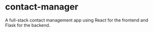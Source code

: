 # contact-manager
A full-stack contact management app using React for the frontend and Flask for the backend.
